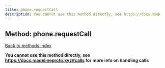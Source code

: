 ```yaml
---
title: phone.requestCall
description: You cannot use this method directly, see https://docs.madelineproto.xyz#calls for more info on handling calls
---
```

## Method: phone.requestCall  
[Back to methods index](index.md)


**You cannot use this method directly, see https://docs.madelineproto.xyz#calls for more info on handling calls**




